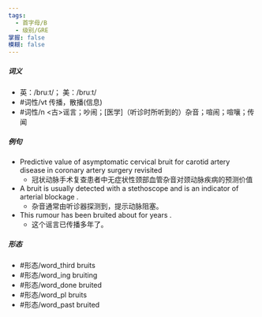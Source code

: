 ```yaml
---
tags:
  - 首字母/B
  - 级别/GRE
掌握: false
模糊: false
---
```

##### 词义
- 英：/bruːt/； 美：/bruːt/
- #词性/vt  传播，散播(信息)
- #词性/n  <古>谣言；吵闹；[医学]（听诊时所听到的）杂音；喧闹；喧嚷；传闻
##### 例句
- Predictive value of asymptomatic cervical bruit for carotid artery disease in coronary artery surgery revisited
	- 冠状动脉手术复查患者中无症状性颈部血管杂音对颈动脉疾病的预测价值
- A bruit is usually detected with a stethoscope and is an indicator of arterial blockage .
	- 杂音通常由听诊器探测到，提示动脉阻塞。
- This rumour has been bruited about for years .
	- 这个谣言已传播多年了。
##### 形态
- #形态/word_third bruits
- #形态/word_ing bruiting
- #形态/word_done bruited
- #形态/word_pl bruits
- #形态/word_past bruited
